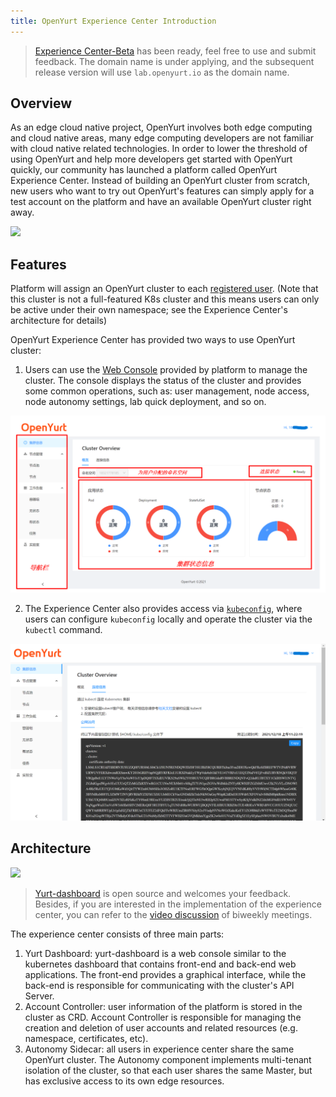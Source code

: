 ```yaml
---
title: OpenYurt Experience Center Introduction
---
```


> [Experience Center-Beta](http://139.224.236.157/) has been ready, feel free to use and submit feedback. The domain name is under applying, and the subsequent release version will use `lab.openyurt.io` as the domain name.

## Overview

As an edge cloud native project, OpenYurt involves both edge computing and cloud native areas, many edge computing developers are not familiar with cloud native related technologies. In order to lower the threshold of using OpenYurt and help more developers get started with OpenYurt quickly, our community has launched a platform called OpenYurt Experience Center. Instead of building an OpenYurt cluster from scratch, new users who want to try out OpenYurt's features can simply apply for a test account on the platform and have an available OpenYurt cluster right away.

![](../../../../static/img/docs/installation/openyurt-experience-center/register_blank.png)

## Features

Platform will assign an OpenYurt cluster to each [registered user](./user.md). (Note that this cluster is not a full-featured K8s cluster and this means users can only be active under their own namespace; see the Experience Center's architecture for details)

OpenYurt Experience Center has provided two ways to use OpenYurt cluster:

1. Users can use the [Web Console](./web_console.md) provided by platform to manage the cluster. The console displays the status of the cluster and provides some common operations, such as: user management, node access, node autonomy settings, lab quick deployment, and so on.

![](../../../../static/img/docs/installation/openyurt-experience-center/web_overview.png)

2. The Experience Center also provides access via [`kubeconfig`](./kubeconfig.md), where users can configure `kubeconfig` locally and operate the cluster via the `kubectl` command.

![](../../../../static/img/docs/installation/openyurt-experience-center/web_kubeconfig.png)

## Architecture

![](../../../../static/img/docs/installation/openyurt-experience-center/arch.png)

> [Yurt-dashboard](https://github.com/openyurtio/yurt-dashboard) is open source and welcomes your feedback.
> Besides, if you are interested in the implementation of the experience center, you can refer to the [video discussion](https://www.bilibili.com/video/BV1pf4y1K7M4) of biweekly meetings.

The experience center consists of three main parts:

1. Yurt Dashboard: yurt-dashboard is a web console similar to the kubernetes dashboard that contains front-end and back-end web applications. The front-end provides a graphical interface, while the back-end is responsible for communicating with the cluster's API Server.
2. Account Controller: user information of the platform is stored in the cluster as CRD. Account Controller is responsible for managing the creation and deletion of user accounts and related resources (e.g. namespace, certificates, etc).
3. Autonomy Sidecar: all users in experience center share the same OpenYurt cluster. The Autonomy component implements multi-tenant isolation of the cluster, so that each user shares the same Master, but has exclusive access to its own edge resources.
